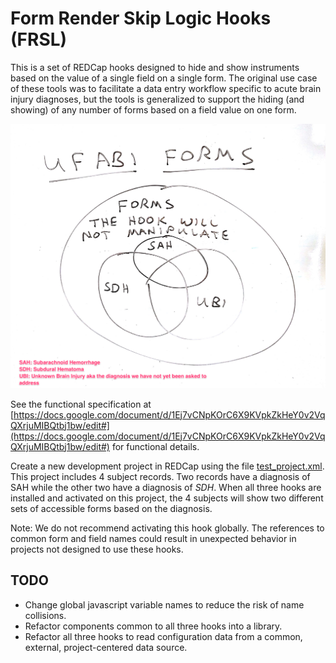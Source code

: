 # Form Render Skip Logic Hooks (FRSL)

This is a set of REDCap hooks designed to hide and show instruments based on the value of a single field on a single form.  The original use case of these tools was to facilitate a data entry workflow specific to acute brain injury diagnoses, but the tools is generalized to support the hiding (and showing) of any number of forms based on a field value on one form. 

![venn diagram of test project forms](venn_diagram_of_test_project_forms.png)

See the functional specification at [https://docs.google.com/document/d/1Ej7vCNpKOrC6X9KVpkZkHeY0v2VqQXrjuMIBQtbj1bw/edit#](https://docs.google.com/document/d/1Ej7vCNpKOrC6X9KVpkZkHeY0v2VqQXrjuMIBQtbj1bw/edit#) for functional details.

Create a new development project in REDCap using the file [test_project.xml](test_project.xml). This project includes 4 subject records. Two records have a diagnosis of SAH while the other two have a diagnosis of _SDH_. When all three hooks are installed and activated on this project, the 4 subjects will show two different sets of accessible forms based on the diagnosis.

Note: We do not recommend activating this hook globally. The references to common form and field names could result in unexpected behavior in projects not designed to use these hooks. 

## TODO

* Change global javascript variable names to reduce the risk of name collisions.
* Refactor components common to all three hooks into a library. 
* Refactor all three hooks to read configuration data from a common, external, project-centered data source.
